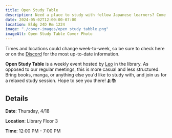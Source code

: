 ```yaml
---
title: Open Study Table
description: Need a place to study with fellow Japanese learners? Come join us in the library for our weekly open study table!
date: 2024-05-02T12:00:00-07:00
location: Bldg 24D Rm 1224
image: "./cover-images/open study tabble.png"
imageAlt: Open Study Table Cover Photo
---
```


Times and locations could change week-to-week, so be sure to check here or on the [Discord](https://discord.com/invite/W5kxJtE3a7) for the most up-to-date information.

**Open Study Table** is a weekly event hosted by [Leo](https://cpp-jll.com/board#leonard-woo) in the library. As opposed to our regular meetings, this is more casual and less structured. Bring books, manga, or anything else you'd like to study with, and join us for a relaxed study session. Hope to see you there! 🫂📚

## Details

**Date**: Thursday, 4/18

**Location**: Library Floor 3

**Time**: 12:00 PM - 7:00 PM
